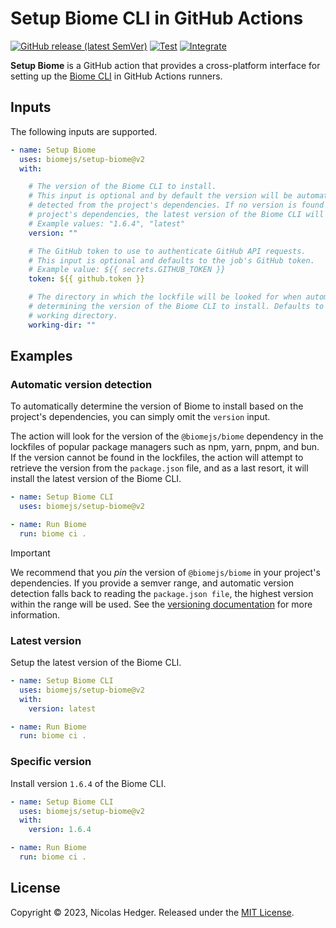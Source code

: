 # Setup Biome CLI in GitHub Actions

[![GitHub release (latest SemVer)](https://img.shields.io/github/v/release/biomejs/setup-biome?label=latest&logo=github)](https://github.com/marketplace/actions/setup-biome)
[![Test](https://github.com/biomejs/setup-biome/actions/workflows/test.yaml/badge.svg)](https://github.com/biomejs/setup-biome/actions/workflows/test.yaml)
[![Integrate](https://github.com/biomejs/setup-biome/actions/workflows/integrate.yaml/badge.svg)](https://github.com/biomejs/setup-biome/actions/workflows/integrate.yaml)

**Setup Biome** is a GitHub action that provides a cross-platform interface
for setting up the [Biome CLI](https://biomejs.dev) in GitHub
Actions runners.

## Inputs

The following inputs are supported.

```yaml
- name: Setup Biome
  uses: biomejs/setup-biome@v2
  with:

    # The version of the Biome CLI to install.
    # This input is optional and by default the version will be automatically
    # detected from the project's dependencies. If no version is found in the
    # project's dependencies, the latest version of the Biome CLI will be installed.
    # Example values: "1.6.4", "latest"
    version: ""

    # The GitHub token to use to authenticate GitHub API requests.
    # This input is optional and defaults to the job's GitHub token.
    # Example value: ${{ secrets.GITHUB_TOKEN }}
    token: ${{ github.token }}

    # The directory in which the lockfile will be looked for when automatically
    # determining the version of the Biome CLI to install. Defaults to the current
    # working directory.
    working-dir: ""
```

## Examples

### Automatic version detection

To automatically determine the version of Biome to install based on the project's dependencies, you can simply omit the `version` input.

The action will look for the version of the `@biomejs/biome` dependency in the lockfiles of popular package managers such as npm, yarn, pnpm, and bun. If the version cannot be found in the lockfiles, the action will attempt to retrieve the version from the `package.json` file, and as a last
resort, it will install the latest version of the Biome CLI.

```yaml
- name: Setup Biome CLI
  uses: biomejs/setup-biome@v2

- name: Run Biome
  run: biome ci .
```

> [!IMPORTANT]
> We recommend that you *pin* the version of `@biomejs/biome` in your project's dependencies. If you provide a semver range, and automatic version detection falls back to reading the `package.json file`, the highest version within the range will be used. See the [versioning documentation](https://biomejs.dev/internals/versioning/) for more information.

### Latest version

Setup the latest version of the Biome CLI.

```yaml
- name: Setup Biome CLI
  uses: biomejs/setup-biome@v2
  with:
    version: latest

- name: Run Biome
  run: biome ci .
```

### Specific version

Install version `1.6.4` of the Biome CLI.

```yaml
- name: Setup Biome CLI
  uses: biomejs/setup-biome@v2
  with:
    version: 1.6.4

- name: Run Biome
  run: biome ci .
```

## License

Copyright © 2023, Nicolas Hedger. Released under the [MIT License](LICENSE.md).

